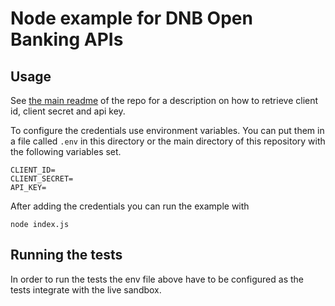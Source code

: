 # Node example for DNB Open Banking APIs

## Usage

See [the main readme][] of the repo for a description on how to
retrieve client id, client secret and api key.

To configure the credentials use environment variables. You can
put them in a file called `.env` in this directory or the main directory 
of this repository with the following variables set.

```
CLIENT_ID=
CLIENT_SECRET=
API_KEY=
```

After adding the credentials you can run the example with

```
node index.js
```

## Running the tests
In order to run the tests the env file above have to be configured as
the tests integrate with the live sandbox.

[the main readme]: ../README.md
